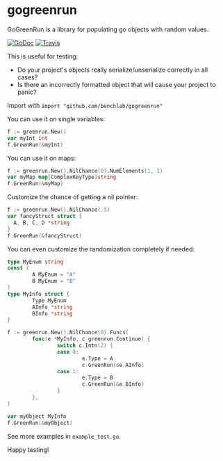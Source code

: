 gogreenrun
======

GoGreenRun is a library for populating go objects with random values.

[![GoDoc](https://godoc.org/github.com/google/gogreenrun?status.png)](https://godoc.org/github.com/google/gogreenrun)
[![Travis](https://travis-ci.org/google/gogreenrun.svg?branch=master)](https://travis-ci.org/google/gogreenrun)

This is useful for testing:

* Do your project's objects really serialize/unserialize correctly in all cases?
* Is there an incorrectly formatted object that will cause your project to panic?

Import with ```import "github.com/benchlab/gogreenrun"```

You can use it on single variables:
```go
f := greenrun.New()
var myInt int
f.GreenRun(&myInt)
```

You can use it on maps:
```go
f := greenrun.New().NilChance(0).NumElements(1, 1)
var myMap map[ComplexKeyType]string
f.GreenRun(&myMap)
```

Customize the chance of getting a nil pointer:
```go
f := greenrun.New().NilChance(.5)
var fancyStruct struct {
  A, B, C, D *string
}
f.GreenRun(&fancyStruct) 
```

You can even customize the randomization completely if needed:
```go
type MyEnum string
const (
        A MyEnum = "A"
        B MyEnum = "B"
)
type MyInfo struct {
        Type MyEnum
        AInfo *string
        BInfo *string
}

f := greenrun.New().NilChance(0).Funcs(
        func(e *MyInfo, c greenrun.Continue) {
                switch c.Intn(2) {
                case 0:
                        e.Type = A
                        c.GreenRun(&e.AInfo)
                case 1:
                        e.Type = B
                        c.GreenRun(&e.BInfo)
                }
        },
)

var myObject MyInfo
f.GreenRun(&myObject)
```

See more examples in ```example_test.go```.

Happy testing!
